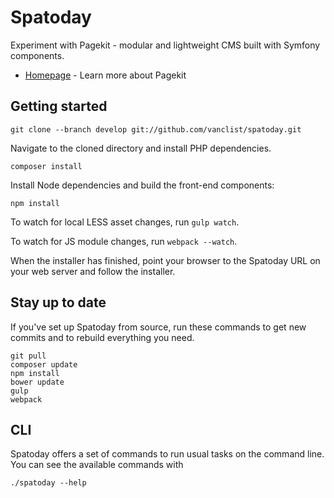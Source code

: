 # Spatoday

Experiment with Pagekit - modular and lightweight CMS built with Symfony components.

* [Homepage](http://pagekit.com) - Learn more about Pagekit

## Getting started

```
git clone --branch develop git://github.com/vanclist/spatoday.git
```

Navigate to the cloned directory and install PHP dependencies.

```
composer install
```

Install Node dependencies and build the front-end components:

```
npm install
```

To watch for local LESS asset changes, run `gulp watch`.

To watch for JS module changes, run `webpack --watch`.

When the installer has finished, point your browser to the Spatoday URL on your web server and follow the installer.

## Stay up to date

If you've set up Spatoday from source, run these commands to get new commits and to rebuild everything you need.

```
git pull
composer update
npm install
bower update
gulp
webpack
```

## CLI

Spatoday offers a set of commands to run usual tasks on the command line. You can see the available commands with
```
./spatoday --help
```